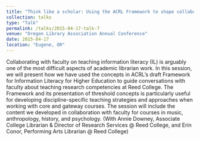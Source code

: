 ```yaml
---
title: "Think like a scholar: Using the ACRL Framework to shape collaborative, discipline-based information literacy instruction"
collection: talks
type: "Talk"
permalink: /talks/2015-04-17-talk-7
venue: "Oregon Library Association Annual Conference"
date: 2015-04-17
location: "Eugene, OR"
---
```


Collaborating with faculty on teaching information literacy (IL) is arguably one of the most difficult aspects of academic librarian work. In this session, we will present how we have used the concepts in ACRL’s draft Framework for Information Literacy for Higher Education to guide conversations with faculty about teaching research competencies at Reed College. The Framework and its presentation of threshold concepts is particularly useful for developing discipline-specific teaching strategies and approaches when working with core and gateway courses. The session will include the content we developed in collaboration with faculty for courses in music, anthropology, history, and psychology. (With Annie Downey, Associate College Librarian &amp; Director of Research Services @ Reed College, and Erin Conor, Performing Arts Librarian @ Reed College)
